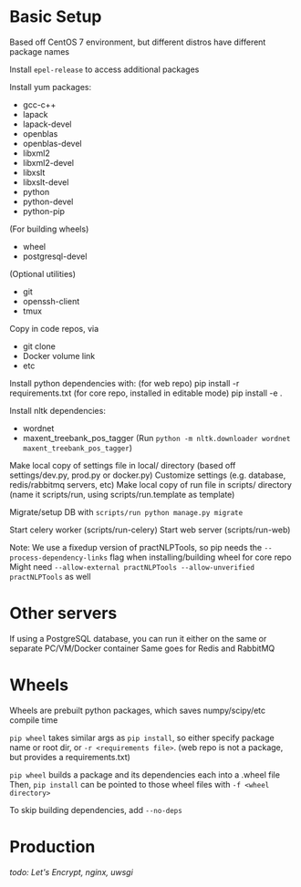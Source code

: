 # Basic Setup
Based off CentOS 7 environment, but different distros have different package names

Install `epel-release` to access additional packages

Install yum packages:
* gcc-c++
* lapack
* lapack-devel
* openblas
* openblas-devel
* libxml2
* libxml2-devel
* libxslt
* libxslt-devel
* python
* python-devel
* python-pip

(For building wheels)
* wheel
* postgresql-devel

(Optional utilities)
* git
* openssh-client
* tmux

Copy in code repos, via
* git clone
* Docker volume link
* etc

Install python dependencies with:
(for web repo)
pip install -r requirements.txt
(for core repo, installed in editable mode)
pip install -e .

Install nltk dependencies:
* wordnet
* maxent\_treebank\_pos\_tagger
(Run `python -m nltk.downloader wordnet maxent_treebank_pos_tagger`)

Make local copy of settings file in local/ directory (based off settings/dev.py, prod.py or docker.py)
Customize settings (e.g. database, redis/rabbitmq servers, etc)
Make local copy of run file in scripts/ directory (name it scripts/run, using scripts/run.template as template)

Migrate/setup DB with `scripts/run python manage.py migrate`

Start celery worker (scripts/run-celery)
Start web server (scripts/run-web)

Note: We use a fixedup version of practNLPTools, so pip needs the `--process-dependency-links` flag when installing/building wheel for core repo
Might need `--allow-external practNLPTools --allow-unverified practNLPTools` as well


# Other servers
If using a PostgreSQL database, you can run it either on the same or separate PC/VM/Docker container
Same goes for Redis and RabbitMQ


# Wheels
Wheels are prebuilt python packages, which saves numpy/scipy/etc compile time

`pip wheel` takes similar args as `pip install`, so either specify package name or root dir, or `-r <requirements file>`.
(web repo is not a package, but provides a requirements.txt)

`pip wheel` builds a package and its dependencies each into a .wheel file
Then, `pip install` can be pointed to those wheel files with `-f <wheel directory>`

To skip building dependencies, add `--no-deps`


# Production
_todo: Let's Encrypt, nginx, uwsgi_
